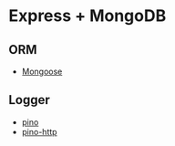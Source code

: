 # Express + MongoDB

## ORM

- [Mongoose](https://mongoosejs.com/)

## Logger

- [pino](https://www.npmjs.com/package/pino)
- [pino-http](https://www.npmjs.com/package/pino-http)
